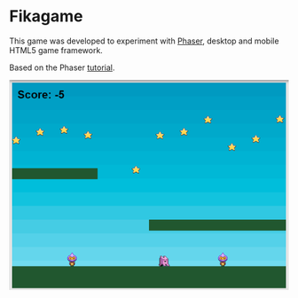 # Fikagame

<p>This game was developed to experiment with <a href="http://phaser.io">Phaser</a>, desktop and mobile HTML5 game framework.</p>

<p>Based on the Phaser <a href="http://phaser.io/tutorials/making-your-first-phaser-game">tutorial</a>.</p>

<img src="https://github.com/nadias/fikagame/blob/master/fikagame.png" align="right">